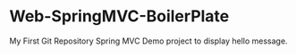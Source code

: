 # Web-SpringMVC-BoilerPlate
My First Git Repository
Spring MVC Demo project to display hello message.
